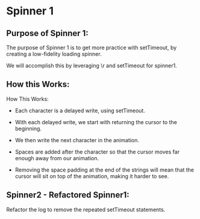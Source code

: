 # Spinner 1 

## Purpose of Spinner 1:

The purpose of Spinner 1 is to get more practice with setTimeout, by creating a low-fidelity loading spinner.

We will accomplish this by leveraging \r and setTimeout for spinner1.

## How this Works:
 How This Works:

   - Each character is a delayed write, using setTimeout.

   - With each delayed write, we start with returning the cursor to the beginning.

   - We then write the next character in the animation.

   - Spaces are added after the character so that the cursor moves far enough away from
     our animation.

   - Removing the space padding at the end of the strings will mean that the cursor will
    sit on top of the animation, making it harder to see.

## Spinner2 - Refactored Spinner1:

  Refactor the log to remove the repeated setTimeout statements.
